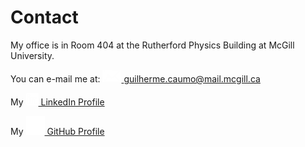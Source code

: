 # Contact

My office is in Room 404 at the Rutherford Physics Building at McGill University.

You can e-mail me at: 
<a href="mailto:guilherme.caumo@mail.mcgill.ca">
    <img src="../media/mail.png" alt="Mail" width="30" height="20"> guilherme.caumo@mail.mcgill.ca
</a>

My 
<a href="https://www.linkedin.com/in/guilherme-felipe-hidalgo-caumo-1a57451b5/">
    <img src="../media/linkedin.png" alt="LinkedIn" width="20" height="20"> LinkedIn Profile
</a>

My 
<a href="https://github.com/GFHCaumo">
    <img src="../media/github.png" alt="GitHub" width="30" height="30"> GitHub Profile
</a>